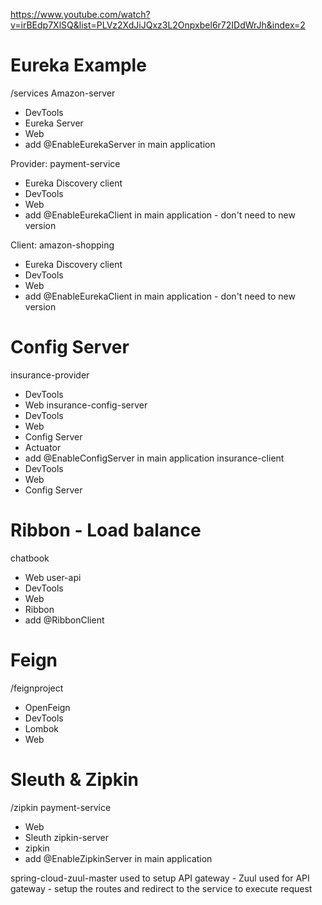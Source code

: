 https://www.youtube.com/watch?v=irBEdp7XlSQ&list=PLVz2XdJiJQxz3L2Onpxbel6r72IDdWrJh&index=2
# Eureka Example
/services
Amazon-server
 * DevTools
 * Eureka Server
 * Web
 * add @EnableEurekaServer in main application

Provider:
payment-service
 * Eureka Discovery client
 * DevTools
 * Web
 * add @EnableEurekaClient in main application    - don't need to new version

Client:
amazon-shopping
* Eureka Discovery client
* DevTools
* Web
* add @EnableEurekaClient in main application    - don't need to new version

# Config Server
insurance-provider
 * DevTools
 * Web
insurance-config-server
 * DevTools
 * Web
 * Config Server
 * Actuator
 * add @EnableConfigServer in main application
insurance-client
 * DevTools
 * Web
 * Config Server

# Ribbon - Load balance
chatbook
 * Web
user-api
 * DevTools
 * Web
 * Ribbon
 * add @RibbonClient

# Feign
/feignproject
 * OpenFeign
 * DevTools
 * Lombok
 * Web

# Sleuth & Zipkin
/zipkin
payment-service
 * Web
 * Sleuth
zipkin-server
 * zipkin
 * add @EnableZipkinServer in main application

spring-cloud-zuul-master used to setup API gateway - Zuul used for API gateway - setup the routes and redirect to the service to execute request